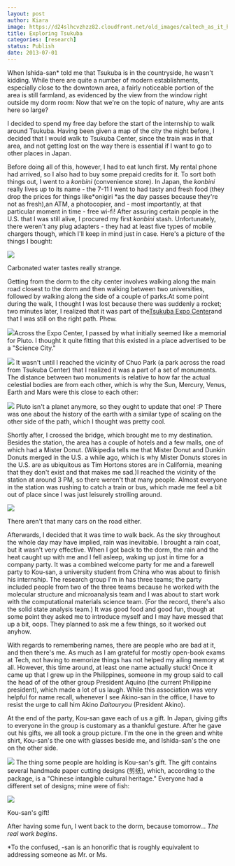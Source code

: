 ```yaml
---
layout: post
author: Kiara
image: https://d24slhcvzhzz82.cloudfront.net/old_images/caltech_as_it_happens/6a0105349b8251970b0192ab8e1007970d.jpg
title: Exploring Tsukuba
categories: [research]
status: Publish
date: 2013-07-01
---
```



When Ishida-san* told me that Tsukuba is in the countryside, he wasn't kidding. While there are quite a number of modern establishments, especially close to the downtown area, a fairly noticeable portion of the area is still farmland, as evidenced by the view from the window right outside my dorm room:
Now that we're on the topic of nature, why are ants here so large?

I decided to spend my free day before the start of the internship to walk around Tsukuba. Having been given a map of the city the night before, I decided that I would walk to Tsukuba Center, since the train was in that area, and not getting lost on the way there is essential if I want to go to other places in Japan.

Before doing all of this, however, I had to eat lunch first. My rental phone had arrived, so I also had to buy some prepaid credits for it. To sort both things out, I went to a *konbini* (convenience store). In Japan, the *konbini* really lives up to its name - the 7-11 I went to had tasty and fresh food (they drop the prices for things like*onigiri *as the day passes because they're not as fresh),an ATM, a photocopier, and - most importantly, at that particular moment in time - free wi-fi! After assuring certain people in the U.S. that I was still alive, I procured my first *konbini* stash. Unfortunately, there weren't any plug adapters - they had at least five types of mobile chargers though, which I'll keep in mind just in case. Here's a picture of the things I bought:

![](https://d24slhcvzhzz82.cloudfront.net/old_images/caltech_as_it_happens/6a0105349b8251970b019103c5a5e3970c.jpg)

Carbonated water tastes really strange.

Getting from the dorm to the city center involves walking along the main road closest to the dorm and then walking between two universities, followed by walking along the side of a couple of parks.At some point during the walk, I thought I was lost because there was suddenly a rocket; two minutes later, I realized that it was part of the[Tsukuba Expo Center](https://www.ibarakiguide.jp/db_kanko/?type=en&amp;detail&amp;id=0800000000113)and that I was still on the right path. Phew.


![](https://d24slhcvzhzz82.cloudfront.net/old_images/caltech_as_it_happens/6a0105349b8251970b01901dcff426970b.jpg)Across the Expo Center, I passed by what initially seemed like a memorial for Pluto. I thought it quite fitting that this existed in a place advertised to be a "Science City."


![](https://d24slhcvzhzz82.cloudfront.net/old_images/caltech_as_it_happens/6a0105349b8251970b01901dcffc9e970b.jpg)
It wasn't until I reached the vicinity of Chuo Park (a park across the road from Tsukuba Center) that I realized it was a part of a set of monuments. The distance between two monuments is relative to how far the actual celestial bodies are from each other, which is why the Sun, Mercury, Venus, Earth and Mars were this close to each other:


![](https://d24slhcvzhzz82.cloudfront.net/old_images/caltech_as_it_happens/6a0105349b8251970b019103c6323d970c.jpg)
Pluto isn't a planet anymore, so they ought to update that one! :P There was one about the history of the earth with a similar type of scaling on the other side of the path, which I thought was pretty cool.

Shortly after, I crossed the bridge, which brought me to my destination. Besides the station, the area has a couple of hotels and a few malls, one of which had a Mister Donut. (Wikipedia tells me that Mister Donut and Dunkin Donuts merged in the U.S. a while ago, which is why Mister Donuts stores in the U.S. are as ubiquitous as Tim Hortons stores are in California, meaning that they don't exist and that makes me sad.)I reached the vicinity of the station at around 3 PM, so there weren't that many people. Almost everyone in the station was rushing to catch a train or bus, which made me feel a bit out of place since I was just leisurely strolling around.

![](https://d24slhcvzhzz82.cloudfront.net/old_images/caltech_as_it_happens/6a0105349b8251970b0192ab8ec7aa970d.jpg)

There aren't that many cars on the road either.

Afterwards, I decided that it was time to walk back. As the sky throughout the whole day may have implied, rain was inevitable. I brought a rain coat, but it wasn't very effective. When I got back to the dorm, the rain and the heat caught up with me and I fell asleep, waking up just in time for a company party. It was a combined welcome party for me and a farewell party to Kou-san, a university student from China who was about to finish his internship. The research group I'm in has three teams; the party included people from two of the three teams because he worked with the molecular structure and microanalysis team and I was about to start work with the computational materials science team. (For the record, there's also the solid state analysis team.) It was good food and good fun, though at some point they asked me to introduce myself and I may have messed that up a bit, oops. They planned to ask me a few things, so it worked out anyhow.

With regards to remembering names, there are people who are bad at it, and then there's me. As much as I am grateful for mostly open-book exams at Tech, not having to memorize things has not helped my ailing memory at all. However, this time around, at least one name actually stuck! Once it came up that I grew up in the Philippines, someone in my group said to call the head of of the other group President Aquino (the current Philippine president), which made a lot of us laugh. While this association was very helpful for name recall, whenever I see Akino-san in the office, I have to resist the urge to call him Akino *Daitouryou* (President Akino).

At the end of the party, Kou-san gave each of us a gift. In Japan, giving gifts to everyone in the group is customary as a thankful gesture. After he gave out his gifts, we all took a group picture. I'm the one in the green and white shirt, Kou-san's the one with glasses beside me, and Ishida-san's the one on the other side.


![](https://d24slhcvzhzz82.cloudfront.net/old_images/caltech_as_it_happens/6a0105349b8251970b01901dd83fa6970b.jpg)
The thing some people are holding is Kou-san's gift. The gift contains several handmade paper cutting designs (剪纸), which, according to the package, is a "Chinese intangible cultural heritage." Everyone had a different set of designs; mine were of fish:

![](https://d24slhcvzhzz82.cloudfront.net/old_images/caltech_as_it_happens/6a0105349b8251970b019103ce1fd7970c.jpg)

Kou-san's gift!

After having some fun, I went back to the dorm, because tomorrow... *The real work begins*.

*To the confused, -san is an honorific that is roughly equivalent to addressing someone as Mr. or Ms.

